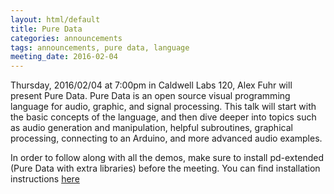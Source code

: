 ```yaml
---
layout: html/default
title: Pure Data
categories: announcements
tags: announcements, pure data, language
meeting_date: 2016-02-04
---
```


Thursday, 2016/02/04 at 7:00pm in Caldwell Labs 120, Alex Fuhr will present Pure
Data. Pure Data is an open source visual programming language for audio,
graphic, and signal processing. This talk will start with the basic concepts of
the language, and then dive deeper into topics such as audio generation and
manipulation, helpful subroutines, graphical processing, connecting to an
Arduino, and more advanced audio examples.

In order to follow along with all the demos, make sure to install pd-extended
(Pure Data with extra libraries) before the meeting. You can find installation
instructions [here](http://puredata.info/downloads/pd-extended​)

<!--assumes presenationn is a pdf-->
<!-- [download presentation]({{ site.baseurl }}/downloads/presentations/{{ page.path | remove: "_posts/" | replace: '.md', '.pdf' }}) -->




